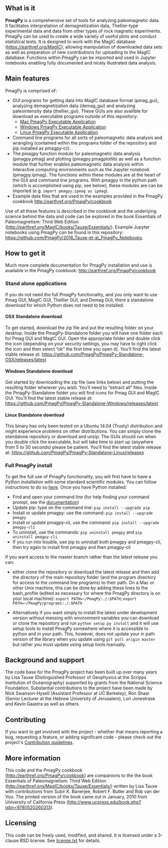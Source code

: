 ## What is it

**PmagPy** is a comprehensive set of tools for analyzing paleomagnetic data. It facilitates interpretation of demagnetization data, Thellier-type experimental data and data from other types of rock magnetic experiments. PmagPy can be used to create a wide variety of useful plots and conduct statistical tests. It is designed to work with the MagIC database (https://earthref.org/MagIC), allowing manipulation of downloaded data sets as well as preparation of new contributions for uploading to the MagIC database. Functions within PmagPy can be imported and used in Jupyter notebooks enabling fully documented and nicely illustrated data analysis.

## Main features

PmagPy is comprised of:
  - GUI programs for getting data into MagIC database format (pmag_gui), analyzing demagnetization data (demag_gui) and analyzing paleointensity data (thellier_gui). These GUIs are also availible for download as executable programs outside of this repository:
    - [Mac PmagPy Executable Application](https://github.com/PmagPy/PmagPy-Standalone-OSX/releases/latest)
    - [Windows PmagPy Executable Application](https://github.com/PmagPy/PmagPy-Standalone-Windows/releases/latest)
    - [Linux PmagPy Executable Application](https://github.com/PmagPy/PmagPy-Standalone-Linux/releases)
  - Command line programs for all sorts of paleomagnetic data analysis and wrangling (contained within the programs folder of the repository and pip installed as pmagpy-cli).
  - The pmagpy function module for paleomagnetic data analysis (pmagpy.pmag) and plotting (pmagpy.pmagplotlib) as well as a function module that further enables paleomagnetic data analysis within interactive computing environments such as the Jupyter notebook (pmagpy.ipmag). The functions within these modules are at the heart of the GUI and command line programs. With pmagpy in the python path (which is accomplished using pip, see below), these modules are can be imported (e.g. ```import pmagpy.ipmag as ipmag```).
  - Example data files that are used in the examples provided in the PmagPy cookbook http://earthref.org/PmagPy/cookbook

Use of all these features is described in the cookbook and the underlying science behind the data and code can be explored in the book Essentials of Paleomagnetism: Third Web Edition (http://earthref.org/MagIC/books/Tauxe/Essentials/). Example Jupyter notebooks using PmagPy can be found in this repository: https://github.com/PmagPy/2016_Tauxe-et-al_PmagPy_Notebooks.

## How to get it

Much more complete documentation for PmagPy installation and use is available in the PmagPy cookbook: http://earthref.org/PmagPy/cookbook

### Stand alone applications
If you do not need the full PmagPy functionality, and you only want to use Pmag GUI, MagIC GUI, Thellier GUI, and Demag GUI, there a standalone download for which Python does not need to be installed.

#### OSX Standalone download

To get started, download the zip file and put the resulting folder on your desktop. Inside the PmagPy-Standalone folder you will have one folder each for Pmag GUI and MagIC GUI. Open the appropriate folder and double click the icon (depending on your security settings, you may have to right click the icon and then select “ok” the first time you open it).
You’ll find the latest stable release at:
https://github.com/PmagPy/PmagPy-Standalone-OSX/releases/latest

####  Windows Standalone download

Get started by downloading the zip file (see links below) and putting the resulting folder wherever you wish. You’ll need to “extract all” files. Inside the PmagPy-Standalone folder you will find icons for Pmag GUI and MagIC GUI.
You’ll find the latest stable release at:
https://github.com/PmagPy/PmagPy-Standalone-Windows/releases/latest

####  Linux Standalone download

This binary has only been tested on a Ubuntu 14.04 (Trusty) distribution and might experience problems on other distributions. You can simply clone the standalone repository or download and unzip. The GUIs should run when you double click the executable, but will take time to start up (anywhere from 5 to 30 seconds) please be patient.
You’ll find the latest stable release at:
https://github.com/PmagPy/PmagPy-Standalone-Linux/releases

### Full PmagPy install

To get the full use of PmagPy functionality, you will first have to have a Python installation with some standard scientific modules. You can follow instructions to do so [here](https://earthref.org/PmagPy/cookbook/#x1-60001.2). Once you have Python installed:

- Find and open your command line (for help finding your command prompt, see the [documentation](http://earthref.org/PmagPy/#command_line))
- Update pip: type on the command line: ```pip install --upgrade pip```
- Install or update pmagpy: use the command: ```pip install --upgrade pmagpy```
- Install or update pmagpy-cli, use the command: ```pip install --upgrade pmagpy-cli```
- To uninstall, use the commands: ```pip uninstall pmagpy``` and ```pip uninstall pmagpy-cli```
- If you run into trouble, use pip to uninstall both pmagpy and pmagpy-cli, then try again to install first pmagpy and then pmagpy-cli

If you want access to the master branch rather than the latest release you can:
- either clone the repository or download the latest release and then add the directory of the main repository folder (and the program directory for access to the command line programs) to their path. On a Mac or other Unix machine, this can be done by adding these lines to the bash_profile (edited as necessary for where the PmagPy directory is on your local machine): ```export PATH=~/PmagPy:./:$PATH```; ```export PATH=~/PmagPy/programs:./:$PATH```

- Alternatively if you want simply to install the latest under development version without messing with environment variables you can download or clone the repository and run `python setup.py install` and it will use setup tools to install PmagPy somewhere where it is accessible to python and in your path. This, however, does not update your in path version of the library when you update using `git pull origin master` but rather you must update using setup tools manually.

## Background and support

The code base for the PmagPy project has been built up over many years by Lisa Tauxe (Distinguished Professor of Geophysics at the Scripps Institution of Oceanography) supported by grants from the National Science Foundation. Substantial contributions to the project have been made by Nick Swanson-Hysell (Assistant Professor at UC Berkeley), Ron Shaar (Senior Lecturer at the Hebrew University of Jerusalem), Lori Jonestrask and Kevin Gaastra as well as others.

## Contributing

If you want to get involved with the project - whether that means reporting a bug, requesting a feature, or adding significant code - please check out the project's [Contribution guidelines](https://github.com/PmagPy/PmagPy/blob/master/CONTRIBUTING.md).

## More information

This code and the PmagPy cookbook (http://earthref.org/PmagPy/cookbook) are companions to the the book Essentials of Paleomagnetism: Third Web Edition (http://earthref.org/MagIC/books/Tauxe/Essentials/) written by Lisa Tauxe with contributions from Subir K. Banerjee, Robert F. Butler and Rob van der Voo. The printed version of the book came out in January, 2010 from University of California Press (http://www.ucpress.edu/book.php?isbn=9780520260313).

## Licensing

This code can be freely used, modified, and shared. It is licensed under a 3-clause BSD license. See [license.txt](https://github.com/ltauxe/PmagPy/blob/master/license.txt) for details.
